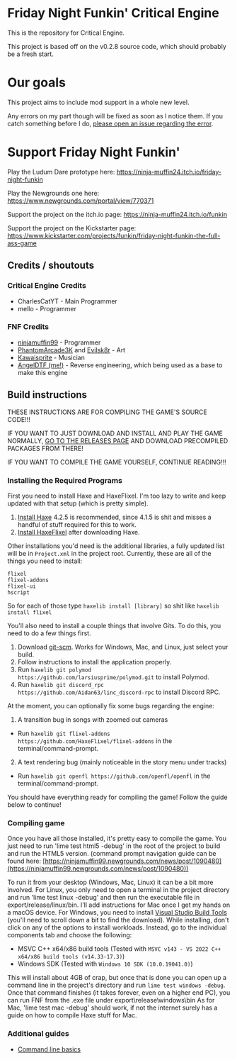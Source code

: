 # Friday Night Funkin' Critical Engine

This is the repository for Critical Engine.

This project is based off on the v0.2.8 source code, which should probably be a fresh start.

# Our goals

This project aims to include mod support in a whole new level.

Any errors on my part though will be fixed as soon as I notice them. If you catch something before I do, [please open an issue regarding the error](../../issues).

# Support Friday Night Funkin'

Play the Ludum Dare prototype here: https://ninja-muffin24.itch.io/friday-night-funkin

Play the Newgrounds one here: https://www.newgrounds.com/portal/view/770371

Support the project on the itch.io page: https://ninja-muffin24.itch.io/funkin

Support the project on the Kickstarter page: https://www.kickstarter.com/projects/funkin/friday-night-funkin-the-full-ass-game

## Credits / shoutouts

### Critical Engine Credits
- CharlesCatYT - Main Programmer
- mello - Programmer

### FNF Credits
- [ninjamuffin99](https://twitter.com/ninja_muffin99) - Programmer
- [PhantomArcade3K](https://twitter.com/phantomarcade3k) and [Evilsk8r](https://twitter.com/evilsk8r) - Art
- [Kawaisprite](https://twitter.com/kawaisprite) - Musician
- [AngelDTF (me!)](https://github.com/AngelDTF) - Reverse engineering, which being used as a base to make this engine

## Build instructions

THESE INSTRUCTIONS ARE FOR COMPILING THE GAME'S SOURCE CODE!!!

IF YOU WANT TO JUST DOWNLOAD AND INSTALL AND PLAY THE GAME NORMALLY, [GO TO THE RELEASES PAGE](../../releases) AND DOWNLOAD PRECOMPILED PACKAGES FROM THERE!

IF YOU WANT TO COMPILE THE GAME YOURSELF, CONTINUE READING!!!

### Installing the Required Programs

First you need to install Haxe and HaxeFlixel. I'm too lazy to write and keep updated with that setup (which is pretty simple). 
1. [Install Haxe](https://haxe.org/download/) 4.2.5 is recommended, since 4.1.5 is shit and misses a handful of stuff required for this to work.
2. [Install HaxeFlixel](https://haxeflixel.com/documentation/install-haxeflixel/) after downloading Haxe.

Other installations you'd need is the additional libraries, a fully updated list will be in `Project.xml` in the project root. Currently, these are all of the things you need to install:
```
flixel
flixel-addons
flixel-ui
hscript
```
So for each of those type `haxelib install [library]` so shit like `haxelib install flixel`

You'll also need to install a couple things that involve Gits. To do this, you need to do a few things first.
1. Download [git-scm](https://git-scm.com/downloads). Works for Windows, Mac, and Linux, just select your build.
2. Follow instructions to install the application properly.
3. Run `haxelib git polymod https://github.com/larsiusprime/polymod.git` to install Polymod.
4. Run `haxelib git discord_rpc https://github.com/Aidan63/linc_discord-rpc` to install Discord RPC.

At the moment, you can optionally fix some bugs regarding the engine:
1. A transition bug in songs with zoomed out cameras
- Run `haxelib git flixel-addons https://github.com/HaxeFlixel/flixel-addons` in the terminal/command-prompt.
2. A text rendering bug (mainly noticeable in the story menu under tracks)
- Run `haxelib git openfl https://github.com/openfl/openfl` in the terminal/command-prompt.

You should have everything ready for compiling the game! Follow the guide below to continue!

### Compiling game

Once you have all those installed, it's pretty easy to compile the game. You just need to run 'lime test html5 -debug' in the root of the project to build and run the HTML5 version. (command prompt navigation guide can be found here: [https://ninjamuffin99.newgrounds.com/news/post/1090480](https://ninjamuffin99.newgrounds.com/news/post/1090480))

To run it from your desktop (Windows, Mac, Linux) it can be a bit more involved. For Linux, you only need to open a terminal in the project directory and run 'lime test linux -debug' and then run the executable file in export/release/linux/bin. I'll add instructions for Mac once I get my hands on a macOS device. For Windows, you need to install [Visual Studio Build Tools](https://visualstudio.microsoft.com/downloads/?q=Build+Tools) (you'll need to scroll down a bit to find the download). While installing, don't click on any of the options to install workloads. Instead, go to the individual components tab and choose the following:
* MSVC C++ x64/x86 build tools (Tested with `MSVC v143 - VS 2022 C++ x64/x86 build tools (v14.33-17.3)`)
* Windows SDK (Tested with `Windows 10 SDK (10.0.19041.0)`)

This will install about 4GB of crap, but once that is done you can open up a command line in the project's directory and run `lime test windows -debug`. Once that command finishes (it takes forever, even on a higher end PC), you can run FNF from the .exe file under export\release\windows\bin
As for Mac, 'lime test mac -debug' should work, if not the internet surely has a guide on how to compile Haxe stuff for Mac.

### Additional guides

- [Command line basics](https://ninjamuffin99.newgrounds.com/news/post/1090480)
